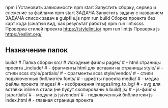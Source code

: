 
npm i Установить зависимости
npm start Запустить сборку, сервер и слежение за файлами
npm start ЗАДАЧА Запустить задачу с названием ЗАДАЧА список задач в gulpfile.js
npm run build Сборка проекта без карт кода (сжатый вид, как результат работы)
npm run lint:scss Проверка стилей проекта https://stylelint.io/
npm run lint:js Проверка js https://eslint.org/

## Назначение папок
  build/            # Папка сборки
  src/              # Исходные файлы
  pages/            # - html страницы проекта
  _include/         # - фрагменты html для вставки на страницы
  style/            # - стили scss
  style/partials/   # - фрагменты scss
  style/vendor/     # - стили подключенных библиотек
  fonts/            # - шрифты проекта
  media/            # - медиа файлы проекта
  images/           # - изображения
  images/img_to_bg/ # - svg для вставки inline в стили (не будут скопированы в build)
  js/               # - js-файлы
  js/partials/      # - модули js
  js/vendor/        # - подключенный библиотеки js
  index.html        # - главная страница проекта
